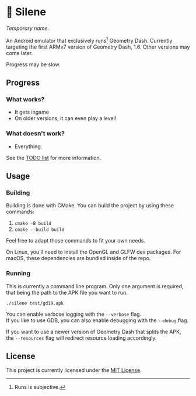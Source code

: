 # 🌸 Silene
*Temporary name.*

An Android emulator that exclusively runs[^1] Geometry Dash.
Currently targeting the first ARMv7 version of Geometry Dash, 1.6. Other versions may come later.

Progress may be slow.

[^1]: Runs is subjective.

## Progress

### What works?

- It gets ingame
- On older versions, it can even play a level!

### What doesn't work?

- Everything.

See the [TODO list](./TODO.md) for more information.

## Usage

### Building

Building is done with CMake. You can build the project by using these commands:

1. `cmake -B build`
2. `cmake --build build`

Feel free to adapt those commands to fit your own needs.

On Linux, you'll need to install the OpenGL and GLFW dev packages. For macOS, these dependencies are bundled inside of the repo.

### Running

This is currently a command line program. Only one argument is required, that being the path to the APK file you want to run.

`./silene test/gd19.apk`

You can enable verbose logging with the `--verbose` flag.  
If you like to use GDB, you can also enable debugging with the `--debug` flag.

If you want to use a newer version of Geometry Dash that splits the APK, the `--resources` flag will redirect resource loading accordingly.

## License

This project is currently licensed under the [MIT License](./LICENSE.txt).
